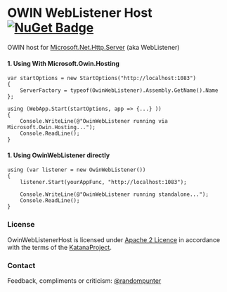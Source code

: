 # OWIN WebListener Host [![NuGet Badge](https://buildstats.info/nuget/OwinWebListenerHost)](https://www.nuget.org/packages/OwinWebListenerHost/)
OWIN host for [Microsoft.Net.Http.Server](https://www.nuget.org/packages/Microsoft.Net.Http.Server) (aka WebListener)

#### 1. Using With Microsoft.Owin.Hosting

    var startOptions = new StartOptions("http://localhost:1083")
    {
        ServerFactory = typeof(OwinWebListener).Assembly.GetName().Name
    };

    using (WebApp.Start(startOptions, app => {...} ))
    {
        Console.WriteLine(@"OwinWebListener running via Microsoft.Owin.Hosting...");
        Console.ReadLine();
    }

#### 1. Using OwinWebListener directly

    using (var listener = new OwinWebListener())
    {
        listener.Start(yourAppFunc, "http://localhost:1083");

        Console.WriteLine(@"OwinWebListener running standalone...");
        Console.ReadLine();
    }

### License

OwinWebListenerHost is licensed under [Apache 2 Licence][2] in accordance with the terms of the [KatanaProject][3].

### Contact

Feedback, compliments or criticism: [@randompunter][4]


[2]: https://opensource.org/licenses/Apache-2.0
[3]: https://katanaproject.codeplex.com/
[4]: https://twitter.com/randompunter
